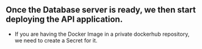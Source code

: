 ## Once the Database server is ready, we then start deploying the API application.
- If you are having the Docker Image in a private dockerhub repository, we need to create a Secret for it.

